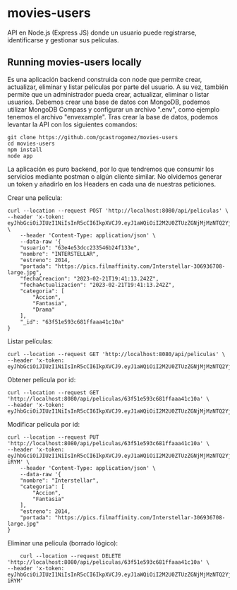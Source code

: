 # movies-users 
API en Node.js (Express JS) donde un usuario puede registrarse, identificarse y gestionar sus películas.

## Running movies-users locally
Es una aplicación backend construida con node que permite crear, actualizar, eliminar y listar películas por parte del usuario. A su vez, también permite que un administrador pueda crear, actualizar, eliminar o listar usuarios.
Debemos crear una base de datos con MongoDB, podemos utilizar MongoDB Compass y configurar un archivo ".env", como ejemplo tenemos el archivo "envexample".
Tras crear la base de datos, podemos levantar la API con los siguientes comandos:

```
git clone https://github.com/gcastrogomez/movies-users
cd movies-users
npm install
node app
```

La aplicación es puro backend, por lo que tendremos que consumir los servicios mediante postman o algún cliente similar. No olvidemos generar un token y añadirlo en los Headers en cada una de nuestras peticiones.

Crear una película:

```
curl --location --request POST 'http://localhost:8080/api/peliculas' \
--header 'x-token: eyJhbGciOiJIUzI1NiIsInR5cCI6IkpXVCJ9.eyJ1aWQiOiI2M2U0ZTUzZGNjMjMzNTQ2YjI0ZjEzM2UiLCJpYXQiOjE2NzcwMDgzNTgsImV4cCI6MTY3NzAyMjc1OH0.ohgy6fI60z8GqwJkmNV3UI4ly8nCD8bg8ivoC2_Qykk' \
	--header 'Content-Type: application/json' \
	--data-raw '{
    "usuario": "63e4e53dcc233546b24f133e",
    "nombre": "INTERSTELLAR",
    "estreno": 2014,
    "portada": "https://pics.filmaffinity.com/Interstellar-306936708-large.jpg",
    "fechaCreacion": "2023-02-21T19:41:13.242Z",
    "fechaActualizacion": "2023-02-21T19:41:13.242Z",
    "categoria": [
        "Accion",
        "Fantasia",
        "Drama"
    ],
    "_id": "63f51e593c681ffaaa41c10a"
}
```

Listar películas:
```
curl --location --request GET 'http://localhost:8080/api/peliculas' \
--header 'x-token: eyJhbGciOiJIUzI1NiIsInR5cCI6IkpXVCJ9.eyJ1aWQiOiI2M2U0ZTUzZGNjMjMzNTQ2YjI0ZjEzM2UiLCJpYXQiOjE2NzcwMDgzNTgsImV4cCI6MTY3NzAyMjc1OH0.ohgy6fI60z8GqwJkmNV3UI4ly8nCD8bg8ivoC2_Qykk' 
```
Obtener película por id:
```
curl --location --request GET 'http://localhost:8080/api/peliculas/63f51e593c681ffaaa41c10a' \
--header 'x-token: eyJhbGciOiJIUzI1NiIsInR5cCI6IkpXVCJ9.eyJ1aWQiOiI2M2U0ZTUzZGNjMjMzNTQ2YjI0ZjEzM2UiLCJpYXQiOjE2NzcwMDgzNTgsImV4cCI6MTY3NzAyMjc1OH0.ohgy6fI60z8GqwJkmNV3UI4ly8nCD8bg8ivoC2_Qykk' 
```
Modificar película por id:
```
curl --location --request PUT 'http://localhost:8080/api/peliculas/63f51e593c681ffaaa41c10a' \
--header 'x-token: eyJhbGciOiJIUzI1NiIsInR5cCI6IkpXVCJ9.eyJ1aWQiOiI2M2U0ZTUzZGNjMjMzNTQ2YjI0ZjEzM2UiLCJpYXQiOjE2NzY5OTkyMDYsImV4cCI6MTY3NzAxMzYwNn0.FESNX64ATXNXmRNnqrCpt5fIuTnDn9OpEYarTf-iRYM' \
	--header 'Content-Type: application/json' \
	--data-raw '{
    "nombre": "Interstellar",
    "categoria": [
        "Accion",
        "Fantasia"
    ],
    "estreno": 2014,
    "portada": "https://pics.filmaffinity.com/Interstellar-306936708-large.jpg"
}
```
Eliminar una pelicula (borrado lógico):
```
    curl --location --request DELETE 'http://localhost:8080/api/peliculas/63f51e593c681ffaaa41c10a' \
--header 'x-token: eyJhbGciOiJIUzI1NiIsInR5cCI6IkpXVCJ9.eyJ1aWQiOiI2M2U0ZTUzZGNjMjMzNTQ2YjI0ZjEzM2UiLCJpYXQiOjE2NzY5OTkyMDYsImV4cCI6MTY3NzAxMzYwNn0.FESNX64ATXNXmRNnqrCpt5fIuTnDn9OpEYarTf-iRYM'
```
